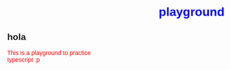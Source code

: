 <html>
    <head>
        <style>
            body {
                font-family: sans-serif;
            }
            .code {
                font-family: monospace;
                font-size: 0.8em;
                background-color: #f0f0f0;
                padding: 1em;
                border-radius: 0.5em;
            }
            .code pre {
                margin: 0;
                padding: 0;
            }
            p{
                margin: 0;
                padding: 0;
                color: red;
            }
            h1{
                color: blue; 
                width: 100%;
                text-align: right;
            }
            .withImage {
                background: url(https://www.transparenttextures.com/patterns/3px-tile.png);
                background-size: cover;
                background-position: center;
                background-repeat: no-repeat;
                width: 50%;
                height: 100%;
            }
        </style>
    </head>
    <body>
        <h1>playground</h1>
        <div class = "withImage">
            <h2>hola</h2>
        <div>
        <p>
            This is a playground to practice typescript :p
        </p>
    </body>
</html>

